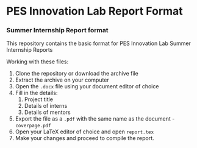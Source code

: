 # PES Innovation Lab Report Format
### Summer Internship Report format

This repository contains the basic format for PES Innovation Lab Summer Internship Reports

Working with these files:

1. Clone the repository or download the archive file
2. Extract the archive on your computer
3. Open the `.docx` file using your document editor of choice
4. Fill in the details:
   1. Project title
   2. Details of interns
   3. Details of mentors
5. Export the file as a `.pdf` with the same name as the document - `coverpage.pdf`
6. Open your LaTeX editor of choice and open `report.tex`
7. Make your changes and proceed to compile the report.